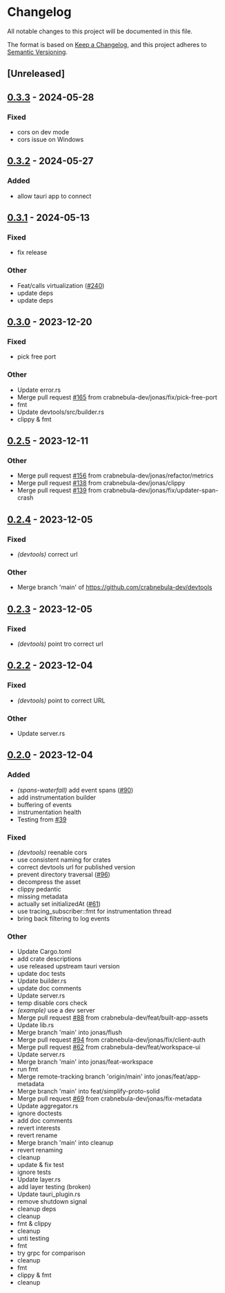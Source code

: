 # Changelog
All notable changes to this project will be documented in this file.

The format is based on [Keep a Changelog](https://keepachangelog.com/en/1.0.0/),
and this project adheres to [Semantic Versioning](https://semver.org/spec/v2.0.0.html).

## [Unreleased]

## [0.3.3](https://github.com/crabnebula-dev/devtools/compare/devtools-core-v0.3.2...devtools-core-v0.3.3) - 2024-05-28

### Fixed
- cors on dev mode
- cors issue on Windows

## [0.3.2](https://github.com/crabnebula-dev/devtools/compare/devtools-core-v0.3.1...devtools-core-v0.3.2) - 2024-05-27

### Added
- allow tauri app to connect

## [0.3.1](https://github.com/crabnebula-dev/devtools/compare/devtools-core-v0.3.0...devtools-core-v0.3.1) - 2024-05-13

### Fixed
- fix release

### Other
- Feat/calls virtualization ([#240](https://github.com/crabnebula-dev/devtools/pull/240))
- update deps
- update deps

## [0.3.0](https://github.com/crabnebula-dev/devtools/compare/devtools-v0.2.5...devtools-v0.3.0) - 2023-12-20

### Fixed
- pick free port

### Other
- Update error.rs
- Merge pull request [#165](https://github.com/crabnebula-dev/devtools/pull/165) from crabnebula-dev/jonas/fix/pick-free-port
- fmt
- Update devtools/src/builder.rs
- clippy & fmt

## [0.2.5](https://github.com/crabnebula-dev/devtools/compare/devtools-v0.2.4...devtools-v0.2.5) - 2023-12-11

### Other
- Merge pull request [#156](https://github.com/crabnebula-dev/devtools/pull/156) from crabnebula-dev/jonas/refactor/metrics
- Merge pull request [#138](https://github.com/crabnebula-dev/devtools/pull/138) from crabnebula-dev/jonas/clippy
- Merge pull request [#139](https://github.com/crabnebula-dev/devtools/pull/139) from crabnebula-dev/jonas/fix/updater-span-crash

## [0.2.4](https://github.com/crabnebula-dev/devtools/compare/devtools-v0.2.3...devtools-v0.2.4) - 2023-12-05

### Fixed
- *(devtools)* correct url

### Other
- Merge branch 'main' of https://github.com/crabnebula-dev/devtools

## [0.2.3](https://github.com/crabnebula-dev/devtools/compare/devtools-v0.2.2...devtools-v0.2.3) - 2023-12-05

### Fixed
- *(devtools)* point tro correct url

## [0.2.2](https://github.com/crabnebula-dev/devtools/compare/devtools-v0.2.1...devtools-v0.2.2) - 2023-12-04

### Fixed
- *(devtools)* point to correct URL

### Other
- Update server.rs

## [0.2.0](https://github.com/crabnebula-dev/devtools/compare/devtools-v0.1.0...devtools-v0.2.0) - 2023-12-04

### Added
- *(spans-waterfall)* add event spans ([#90](https://github.com/crabnebula-dev/devtools/pull/90))
- add instrumentation builder
- buffering of events
- instrumentation health
- Testing from [#39](https://github.com/crabnebula-dev/devtools/pull/39)

### Fixed
- *(devtools)* reenable cors
- use consistent naming for crates
- correct devtools url for published version
- prevent directory traversal ([#96](https://github.com/crabnebula-dev/devtools/pull/96))
- decompress the asset
- clippy pedantic
- missing metadata
- actually set initializedAt ([#61](https://github.com/crabnebula-dev/devtools/pull/61))
- use tracing_subscriber::fmt for instrumentation thread
- bring back filtering to log events

### Other
- Update Cargo.toml
- add crate descriptions
- use released upstream tauri version
- update doc tests
- Update builder.rs
- update doc comments
- Update server.rs
- temp disable cors check
- *(example)* use a dev server
- Merge pull request [#88](https://github.com/crabnebula-dev/devtools/pull/88) from crabnebula-dev/feat/built-app-assets
- Update lib.rs
- Merge branch 'main' into jonas/flush
- Merge pull request [#94](https://github.com/crabnebula-dev/devtools/pull/94) from crabnebula-dev/jonas/fix/client-auth
- Merge pull request [#62](https://github.com/crabnebula-dev/devtools/pull/62) from crabnebula-dev/feat/workspace-ui
- Update server.rs
- Merge branch 'main' into jonas/feat-workspace
- run fmt
- Merge remote-tracking branch 'origin/main' into jonas/feat/app-metadata
- Merge branch 'main' into feat/simplify-proto-solid
- Merge pull request [#69](https://github.com/crabnebula-dev/devtools/pull/69) from crabnebula-dev/jonas/fix-metadata
- Update aggregator.rs
- ignore doctests
- add doc comments
- revert interests
- revert rename
- Merge branch 'main' into cleanup
- revert renaming
- cleanup
- update & fix test
- ignore tests
- Update layer.rs
- add layer testing (broken)
- Update tauri_plugin.rs
- remove shutdown signal
- cleanup deps
- cleanup
- fmt & clippy
- cleanup
- unti testing
- fmt
- try grpc for comparison
- cleanup
- fmt
- clippy & fmt
- cleanup
